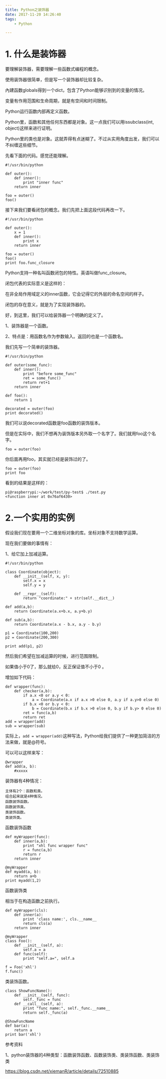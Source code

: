 ```yaml
---
title: Python之装饰器
date: 2017-11-20 14:26:40
tags:
	- Python

---
```




# 1. 什么是装饰器



要理解装饰器，需要理解一些函数式编程的概念。

使用装饰器很简单，但是写一个装饰器却比较复杂。

內建函数globals得到一个dict，包含了Python能够识别到的变量的情况。

变量有作用范围和生命周期，就是有空间和时间限制。

Python运行函数内部再定义函数。

Python里，函数和其他任何东西都是对象。这一点我们可以用issubclass(int, object)这样来进行证明。

Python里的类也是对象。这就弄得有点迷糊了。不过从实用角度出发，我们可以不纠缠这些细节。





先看下面的代码。感觉还能理解。

```
#!/usr/bin/python 

def outer():
	def inner():
		print "inner func"
	return inner
	
foo = outer()
foo()
```

接下来我们要看闭包的概念。我们先把上面这段代码再改一下。

```
#!/usr/bin/python 

def outer():
	x = 1
	def inner():
		print x
	return inner
	
foo = outer()
foo()
print foo.func_closure
```



Python支持一种名叫函数闭包的特性。英语叫做func_closure。

闭包代表的实际意义是这样的：

在非全局作用域定义的inner函数，它会记得它的外层的命名空间的样子。

闭包的存在意义，就是为了实现装饰器的。

好，到这里，我们可以给装饰器一个明确的定义了。

1、装饰器是一个函数。

2、特点是：用函数名作为参数输入。返回的也是一个函数名。

我们先写一个简单的装饰器。

```
#!/usr/bin/python 

def outer(some_func):
	def inner():
		print "before some_func"
		ret = some_func()
		return ret+1
	return inner
	
def foo():
	return 1
	
decorated = outer(foo)
print decorated()

```

我们可以说decorated函数是foo函数的装饰版本。

但是在实际中，我们不想再为装饰版本另外取一个名字了。我们就用foo这个名字。

```
foo = outer(foo)
```

你后面再用foo，其实就已经是装饰过的了。

```
foo = outer(foo)
print foo
```

看到的结果是这样的：

```
pi@raspberrypi:~/work/test/py-test$ ./test.py 
<function inner at 0x76af6430>
```

# 2.一个实用的实例

假设我们现在要用一个二维坐标对象的库。坐标对象不支持数学运算。

现在我们要做的事情有：

1、给它加上加减运算。

```
#!/usr/bin/python 

class Coordinate(object):
	def __init__(self, x, y):
		self.x = x
		self.y = y
		
	def __repr__(self):
		return "coordinate:" + str(self.__dict__)
		
def add(a,b):
	return Coordinate(a.x+b.x, a.y+b.y)
	
def sub(a,b):
	return Coordinate(a.x - b.x, a.y - b.y)
	
p1 = Coordinate(100,200)
p2 = Coordinate(200,300)

print add(p1, p2)
```

然后我们希望在加减运算的时候，进行范围限制。

如果值小于0了，那么就给0，反正保证值不小于0 。

增加如下代码：

```
def wrapper(func):
	def checker(a,b):
		if a.x <0 or a.y < 0:
			a = Coordinate(a.x if a.x >0 else 0, a.y if a.y>0 else 0)
		if b.x <0 or b.y < 0:
			b = Coordinate(b.x if b.x >0 else 0, b.y if b.y> 0 else 0)
		ret = func(a,b)
		return ret
add = wrapper(add)
sub = wrapper(sub)
```

实际上，`add = wrapper(add)`这种写法，Python给我们提供了一种更加简洁的方法来做，就是@符号。

可以可以这样来写：

```
@wrapper
def add(a, b):
	#xxxxx
```



装饰器有4种情况：

```
主体有2个：函数和类。
组合起来就是4种情况。
函数装饰函数。
函数装饰类。
类装饰函数。
类装饰类。
```



函数装饰函数

```
def myWrapper(func):
    def inner(a,b):
        print "xhl func wrapper func"
        r = func(a,b)
        return r
    return inner

@myWrapper
def myadd(a, b):
    return a+b
print myadd(1,2)
```

函数装饰类

相当于在构造函数之前执行。

```
def myWrapper(cls):
    def inner(a):
        print 'class name:', cls.__name__
        return cls(a)
    return inner

@myWrapper
class Foo():
    def __init__(self, a):
        self.a = a
    def func(self):
        print "self.a=", self.a

f = Foo('xhl')
f.func()
```

类装饰函数。

```
class ShowFuncName():
    def __init__(self, func):
        self._func = func
    def __call__(self, a):
        print "func name:", self._func.__name__
        return self._func(a)

@ShowFuncName
def bar(a):
    return a
print bar('xhl')
```



参考资料

1、python装饰器的4种类型：函数装饰函数、函数装饰类、类装饰函数、类装饰类

https://blog.csdn.net/xiemanR/article/details/72510885